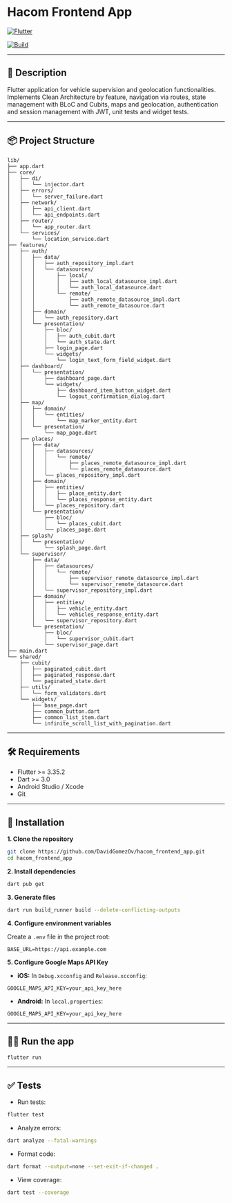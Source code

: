 # Hacom Frontend App

[![Flutter](https://img.shields.io/badge/Flutter-3.35.2-blue?logo=flutter\&logoColor=white)](https://flutter.dev)

[![Build](https://github.com/DavidGomezOv/hacom_frontend_app/actions/workflows/flutter_ci.yaml/badge.svg)](https://github.com/tu_usuario/hacom_frontend_app/actions/workflows/flutter_ci.yml)

---

## 📝 Description

Flutter application for vehicle supervision and geolocation functionalities.
Implements Clean Architecture by feature, navigation via routes, state management with BLoC and Cubits, maps and geolocation, authentication and session management with JWT, unit tests and widget tests.

---

## 📦 Project Structure

```
lib/
├── app.dart
├── core/
│   ├── di/
│   │   └── injector.dart
│   ├── errors/
│   │   └── server_failure.dart
│   ├── network/
│   │   ├── api_client.dart
│   │   └── api_endpoints.dart
│   ├── router/
│   │   └── app_router.dart
│   └── services/
│       └── location_service.dart
├── features/
│   ├── auth/
│   │   ├── data/
│   │   │   ├── auth_repository_impl.dart
│   │   │   └── datasources/
│   │   │       ├── local/
│   │   │       │   ├── auth_local_datasource_impl.dart
│   │   │       │   └── auth_local_datasource.dart
│   │   │       └── remote/
│   │   │           ├── auth_remote_datasource_impl.dart
│   │   │           └── auth_remote_datasource.dart
│   │   ├── domain/
│   │   │   └── auth_repository.dart
│   │   └── presentation/
│   │       ├── bloc/
│   │       │   ├── auth_cubit.dart
│   │       │   └── auth_state.dart
│   │       ├── login_page.dart
│   │       └── widgets/
│   │           └── login_text_form_field_widget.dart
│   ├── dashboard/
│   │   └── presentation/
│   │       ├── dashboard_page.dart
│   │       └── widgets/
│   │           ├── dashboard_item_button_widget.dart
│   │           └── logout_confirmation_dialog.dart
│   ├── map/
│   │   ├── domain/
│   │   │   └── entities/
│   │   │       └── map_marker_entity.dart
│   │   └── presentation/
│   │       └── map_page.dart
│   ├── places/
│   │   ├── data/
│   │   │   ├── datasources/
│   │   │   │   └── remote/
│   │   │   │       ├── places_remote_datasource_impl.dart
│   │   │   │       └── places_remote_datasource.dart
│   │   │   └── places_repository_impl.dart
│   │   ├── domain/
│   │   │   ├── entities/
│   │   │   │   ├── place_entity.dart
│   │   │   │   └── places_response_entity.dart
│   │   │   └── places_repository.dart
│   │   └── presentation/
│   │       ├── bloc/
│   │       │   └── places_cubit.dart
│   │       └── places_page.dart
│   ├── splash/
│   │   └── presentation/
│   │       └── splash_page.dart
│   └── supervisor/
│       ├── data/
│       │   ├── datasources/
│       │   │   └── remote/
│       │   │       ├── supervisor_remote_datasource_impl.dart
│       │   │       └── supervisor_remote_datasource.dart
│       │   └── supervisor_repository_impl.dart
│       ├── domain/
│       │   ├── entities/
│       │   │   ├── vehicle_entity.dart
│       │   │   └── vehicles_response_entity.dart
│       │   └── supervisor_repository.dart
│       └── presentation/
│           ├── bloc/
│           │   └── supervisor_cubit.dart
│           └── supervisor_page.dart
├── main.dart
└── shared/
    ├── cubit/
    │   ├── paginated_cubit.dart
    │   ├── paginated_response.dart
    │   └── paginated_state.dart
    ├── utils/
    │   └── form_validators.dart
    └── widgets/
        ├── base_page.dart
        ├── common_button.dart
        ├── common_list_item.dart
        └── infinite_scroll_list_with_pagination.dart
```

---

## 🛠 Requirements

* Flutter >= 3.35.2
* Dart >= 3.0
* Android Studio / Xcode
* Git

---

## 🚀 Installation

**1. Clone the repository**

```bash
git clone https://github.com/DavidGomezOv/hacom_frontend_app.git
cd hacom_frontend_app
```

**2. Install dependencies**

```bash
dart pub get
```

**3. Generate files**

```bash
dart run build_runner build --delete-conflicting-outputs
```

**4. Configure environment variables**

Create a `.env` file in the project root:

```env
BASE_URL=https://api.example.com
```

**5. Configure Google Maps API Key**

* **iOS:** In `Debug.xcconfig` and `Release.xcconfig`:

```text
GOOGLE_MAPS_API_KEY=your_api_key_here
```

* **Android:** In `local.properties`:

```text
GOOGLE_MAPS_API_KEY=your_api_key_here
```

---

## 🏃‍♂️ Run the app

```bash
flutter run
```

---

## ✅ Tests

* Run tests:

```bash
flutter test
```

* Analyze errors:

```bash
dart analyze --fatal-warnings
```

* Format code:

```bash
dart format --output=none --set-exit-if-changed .
```

* View coverage:

```bash
dart test --coverage
```
